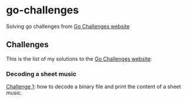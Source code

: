 # go-challenges

Solving go challenges from [Go Challenges website](http://golang-challenge.org/)

## Challenges

This is the list of my solutions to the [Go Challenges website](http://golang-challenge.org/):

### Decoding a sheet music

[Challenge 1](challenge1): how to decode a binary file and print the content of a sheet music. 